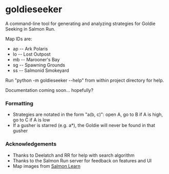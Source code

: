 # goldieseeker
A command-line tool for generating and analyzing strategies for Goldie Seeking in Salmon Run.

Map IDs are:
* ap -- Ark Polaris
* lo -- Lost Outpost
* mb -- Marooner's Bay
* sg -- Spawning Grounds
* ss -- Salmonid Smokeyard

Run "python -m goldieseeker --help" from within project directory for help.

Documentation coming soon... hopefully?

### Formatting
* Strategies are notated in the form "a(b, c)": open A, go to B if A is high, go to C if A is low
* If a gusher is starred (e.g. a*), the Goldie will never be found in that gusher

### Acknowledgements
* Thanks to Deelatch and RR for help with search algorithm
* Thanks to the Salmon Run server for feedback on features and UI
* Map images from [Salmon Learn](https://github.com/GungeeSpla/salmon_learn)
